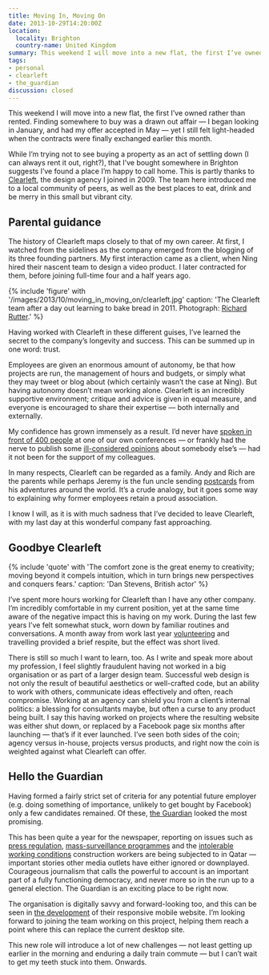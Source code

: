 ```yaml
---
title: Moving In, Moving On
date: 2013-10-29T14:20:00Z
location:
  locality: Brighton
  country-name: United Kingdom
summary: This weekend I will move into a new flat, the first I’ve owned rather than rented. While I’m trying not to see buying a property as an act of settling down, that I’ve bought somewhere in Brighton suggests I’ve found a city I’m happy to call home. This is partly thanks to Clearleft, the design agency I joined in 2009.
tags:
- personal
- clearleft
- the_guardian
discussion: closed
---
```

This weekend I will move into a new flat, the first I’ve owned rather than rented. Finding somewhere to buy was a drawn out affair — I began looking in January, and had my offer accepted in May — yet I still felt light-headed when the contracts were finally exchanged earlier this month.

While I’m trying not to see buying a property as an act of settling down (I can always rent it out, right?), that I’ve bought somewhere in Brighton suggests I’ve found a place I’m happy to call home. This is partly thanks to [Clearleft][1], the design agency I joined in 2009. The team here introduced me to a local community of peers, as well as the best places to eat, drink and be merry in this small but vibrant city.

## Parental guidance

The history of Clearleft maps closely to that of my own career. At first, I watched from the sidelines as the company emerged from the blogging of its three founding partners. My first interaction came as a client, when Ning hired their nascent team to design a video product. I later contracted for them, before joining full-time four and a half years ago.

{% include 'figure' with '/images/2013/10/moving_in_moving_on/clearleft.jpg'
  caption: 'The Clearleft team after a day out learning to bake bread in 2011. Photograph: [Richard Rutter](https://www.flickr.com/photos/clagnut/5958520979/in/set-72157627118099803).'
%}

Having worked with Clearleft in these different guises, I’ve learned the secret to the company’s longevity and success. This can be summed up in one word: trust.

Employees are given an enormous amount of autonomy, be that how projects are run, the management of hours and budgets, or simply what they may tweet or blog about (which certainly wasn’t the case at Ning). But having autonomy doesn’t mean working alone. Clearleft is an incredibly supportive environment; critique and advice is given in equal measure, and everyone is encouraged to share their expertise — both internally and externally.

My confidence has grown immensely as a result. I’d never have [spoken in front of 400 people][2] at one of our own conferences — or frankly had the nerve to publish some [ill-considered opinions][3] about somebody else’s — had it not been for the support of my colleagues.

In many respects, Clearleft can be regarded as a family. Andy and Rich are the parents while perhaps Jeremy is the fun uncle sending [postcards][4] from his adventures around the world. It’s a crude analogy, but it goes some way to explaining why former employees retain a proud association.

I know I will, as it is with much sadness that I’ve decided to leave Clearleft, with my last day at this wonderful company fast approaching.

## Goodbye Clearleft

{% include 'quote' with 'The comfort zone is the great enemy to creativity; moving beyond it compels intuition, which in turn brings new perspectives and conquers fears.'
  caption: 'Dan Stevens, British actor'
%}

I’ve spent more hours working for Clearleft than I have any other company. I’m incredibly comfortable in my current position, yet at the same time aware of the negative impact this is having on my work. During the last few years I’ve felt somewhat stuck, worn down by familiar routines and conversations. A month away from work last year [volunteering][5] and travelling provided a brief respite, but the effect was short lived.

There is still so much I want to learn, too. As I write and speak more about my profession, I feel slightly fraudulent having not worked in a big organisation or as part of a larger design team. Successful web design is not only the result of beautiful aesthetics or well-crafted code, but an ability to work with others, communicate ideas effectively and often, reach compromise. Working at an agency can shield you from a client’s internal politics: a blessing for consultants maybe, but often a curse to any product being built. I say this having worked on projects where the resulting website was either shut down, or replaced by a Facebook page six months after launching — that’s if it ever launched. I’ve seen both sides of the coin; agency versus in-house, projects versus products, and right now the coin is weighted against what Clearleft can offer.

## Hello the Guardian

Having formed a fairly strict set of criteria for any potential future employer (e.g. doing something of importance, unlikely to get bought by Facebook) only a few candidates remained. Of these, [the Guardian][6] looked the most promising.

This has been quite a year for the newspaper, reporting on issues such as [press regulation][7], [mass-surveillance programmes][8] and the [intolerable working conditions][9] construction workers are being subjected to in Qatar — important stories other media outlets have either ignored or downplayed. Courageous journalism that calls the powerful to account is an important part of a fully functioning democracy, and never more so in the run up to a general election. The Guardian is an exciting place to be right now.

The organisation is digitally savvy and forward-looking too, and this can be seen in [the development][10] of their responsive mobile website. I’m looking forward to joining the team working on this project, helping them reach a point where this can replace the current desktop site.

This new role will introduce a lot of new challenges — not least getting up earlier in the morning and enduring a daily train commute — but I can’t wait to get my teeth stuck into them. Onwards.

[1]: http://clearleft.com/
[2]: http://www.besquare.me/session/the-edge-of-the-web/
[3]: /2010/07/are_web_design_conferences_becoming_too_safe
[4]: http://adactio.com/journal/tags/americanaugust/
[5]: /2012/09/games_maker
[6]: http://www.theguardian.com/uk
[7]: http://www.theguardian.com/media/leveson-inquiry
[8]: http://www.theguardian.com/world/the-nsa-files
[9]: http://www.theguardian.com/world/2013/sep/25/revealed-qatars-world-cup-slaves
[10]: http://www.theguardian.com/help/2013/oct/04/alpha-testing-and-evolution-of-our-mobile-site
